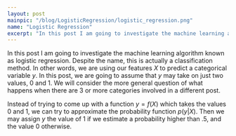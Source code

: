 ```yaml
---
layout: post
mainpic: "/blog/LogisticRegression/logistic_regression.png"
name: "Logistic Regression"
excerpt: "In this post I am going to investigate the machine learning algorithm known as logistic regression. Despite the name, this is actually a classification method."
---
```

In this post I am going to investigate the machine learning algorithm known as logistic regression. Despite the name, this is actually a classification method. In other words, we are using our features $X$ to predict a categorical variable $y$. In this post, we are going to assume that $y$ may take on just two values, 0 and 1. We will consider the more general question of what happens when there are 3 or more categories involved in a different post.

Instead of trying to come up with a function $y = f(X)$ which takes the values 0 and 1, we can try to approximate the probability function $p(y|X)$. Then we may assign $y$ the value of 1 if we estimate a probability higher than .5, and the value 0 otherwise.
